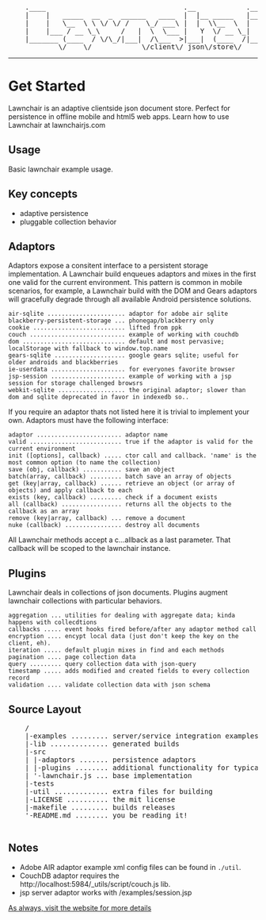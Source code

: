 <pre>
	.____                                 .__            .__         
	|    |   _____  __  _  ______   ____  |  |__ _____   |__|_______ 
	|    |   \__  \ \ \/ \/ /    \_/ ___\ |  |  \\__  \  |  |\_  __ \
	|    |___ / __ \_\     /   |  \  \___ |   Y  \/ __ \_|  | |  | \/
	|_______ (____  / \/\_/|___|  /\___  >|___|  (____  /|__| |__|   
	        \/    \/            \/client\/ json\/store\/ 
</pre>

---

Get Started
===

Lawnchair is an adaptive clientside json document store. Perfect for persistence in offline mobile and html5 web apps. Learn how to use Lawnchair at lawnchairjs.com 

Usage
---

Basic lawnchair example usage.

Key concepts
---

- adaptive persistence
- pluggable collection behavior

Adaptors
---

Adaptors expose a consitent interface to a persistent storage implementation. A Lawnchair build enqueues adaptors and mixes in the first one valid for the current environment. This pattern is common in mobile scenarios, for example, a Lawnchair build with the DOM and Gears adaptors will gracefully degrade through all available Android persistence solutions.

    air-sqlite ...................... adaptor for adobe air sqlite 
    blackberry-persistent-storage ... phonegap/blackberry only
    cookie .......................... lifted from ppk
    couch ........................... example of working with couchdb
    dom ............................. default and most pervasive; localStorage with fallback to window.top.name
    gears-sqlite .................... google gears sqlite; useful for older androids and blackberries
    ie-userdata ..................... for everyones favorite browser
    jsp-session ..................... example of working with a jsp session for storage challenged browsrs
    webkit-sqlite ................... the original adaptor; slower than dom and sqlite deprecated in favor in indexedb so..

If you require an adaptor thats not listed here it is trivial to implement your own. Adaptors must have the following interface:

    adaptor ........................ adaptor name 
    valid .......................... true if the adaptor is valid for the current environment
    init ([options], callback) ..... ctor call and callback. 'name' is the most common option (to name the collection) 
    save (obj, callback) ........... save an object
    batch(array, callback) ......... batch save an array of objects
    get (key|array, callback) ...... retrieve an object (or array of objects) and apply callback to each 
    exists (key, callback) ......... check if a document exists
    all (callback) ................. returns all the objects to the callback as an array
    remove (key|array, callback) ... remove a document
    nuke (callback) ................ destroy all documents

All Lawnchair methods accept a c...allback as a last parameter. That callback will be scoped to the lawnchair instance. 

Plugins
---

Lawnchair deals in collections of json documents. Plugins augment lawnchair collections with particular behaviors.

    aggregation ... utilities for dealing with aggregate data; kinda happens with collecdtions
    callbacks ..... event hooks fired before/after any adaptor method call
    encryption .... encypt local data (just don't keep the key on the client, eh).
    iteration ..... default plugin mixes in find and each methods
    pagination .... page collection data
    query ......... query collection data with json-query
    timestamp ..... adds modified and created fields to every collection record
    validation .... validate collection data with json schema

Source Layout
---

<pre>
    /
    |-examples ......... server/service integration examples
    |-lib .............. generated builds
    |-src
    | |-adaptors ....... persistence adaptors
    | |-plugins ........ additional functionality for typical persistence solutions
    | '-lawnchair.js ... base implementation
    |-tests 
    |-util ............. extra files for building
    |-LICENSE .......... the mit license
    |-makefile ......... builds releases
    '-README.md ........ you be reading it!

</pre>

Notes
---

- Adobe AIR adaptor example xml config files can be found in `./util`.
- CouchDB adaptor requires the http://localhost:5984/_utils/script/couch.js lib.
- jsp server adaptor works with /examples/session.jsp 


[As always, visit the website for more details](http://brianleroux.github.com/lawnchair)

